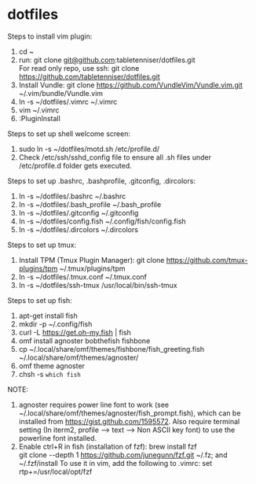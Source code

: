 # dotfiles
Steps to install vim plugin:  
1. cd ~  
2. run: git clone git@github.com:tabletenniser/dotfiles.git  
For read only repo, use ssh: git clone https://github.com/tabletenniser/dotfiles.git  
3. Install Vundle: git clone https://github.com/VundleVim/Vundle.vim.git ~/.vim/bundle/Vundle.vim  
4. ln -s ~/dotfiles/.vimrc ~/.vimrc  
5. vim ~/.vimrc  
6. :PluginInstall  

Steps to set up shell welcome screen:  
1. sudo ln -s ~/dotfiles/motd.sh /etc/profile.d/
2. Check /etc/ssh/sshd_config file to ensure all .sh files under /etc/profile.d folder gets executed.

Steps to set up .bashrc, .bashprofile, .gitconfig, .dircolors:
1. ln -s ~/dotfiles/.bashrc ~/.bashrc  
2. ln -s ~/dotfiles/.bash_profile ~/.bash_profile  
3. ln -s ~/dotfiles/.gitconfig ~/.gitconfig  
4. ln -s ~/dotfiles/config.fish ~/.config/fish/config.fish  
5. ln -s ~/dotfiles/.dircolors ~/.dircolors  

Steps to set up tmux:  
1. Install TPM (Tmux Plugin Manager): git clone https://github.com/tmux-plugins/tpm ~/.tmux/plugins/tpm  
2. ln -s ~/dotfiles/.tmux.conf ~/.tmux.conf  
3. ln -s ~/dotfiles/ssh-tmux /usr/local/bin/ssh-tmux  

Steps to set up fish:  
1. apt-get install fish  
2. mkdir -p ~/.config/fish  
3. curl -L https://get.oh-my.fish | fish  
4. omf install agnoster bobthefish fishbone  
5. cp ~/.local/share/omf/themes/fishbone/fish_greeting.fish ~/.local/share/omf/themes/agnoster/  
6. omf theme agnoster  
7. chsh -s `which fish`  

NOTE:  
1. agnoster requires power line font to work (see ~/.local/share/omf/themes/agnoster/fish_prompt.fish), which can be installed from https://gist.github.com/1595572. Also require terminal setting (In iterm2, profile --> text --> Non ASCII key font) to use the powerline font installed.  
2. Enable ctrl+R in fish (installation of fzf): brew install fzf  
git clone --depth 1 https://github.com/junegunn/fzf.git ~/.fz; and ~/.fzf/install
To use it in vim, add the following to .vimrc: set rtp+=/usr/local/opt/fzf  
